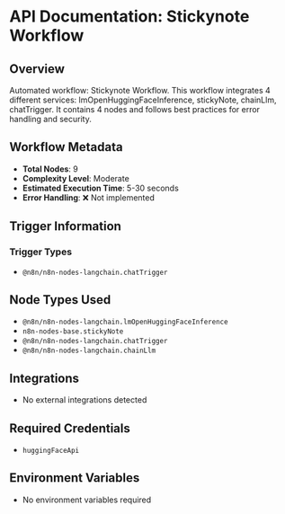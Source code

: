 # API Documentation: Stickynote Workflow

## Overview
Automated workflow: Stickynote Workflow. This workflow integrates 4 different services: lmOpenHuggingFaceInference, stickyNote, chainLlm, chatTrigger. It contains 4 nodes and follows best practices for error handling and security.

## Workflow Metadata
- **Total Nodes**: 9
- **Complexity Level**: Moderate
- **Estimated Execution Time**: 5-30 seconds
- **Error Handling**: ❌ Not implemented

## Trigger Information
### Trigger Types
- `@n8n/n8n-nodes-langchain.chatTrigger`

## Node Types Used
- `@n8n/n8n-nodes-langchain.lmOpenHuggingFaceInference`
- `n8n-nodes-base.stickyNote`
- `@n8n/n8n-nodes-langchain.chatTrigger`
- `@n8n/n8n-nodes-langchain.chainLlm`

## Integrations
- No external integrations detected

## Required Credentials
- `huggingFaceApi`

## Environment Variables
- No environment variables required
